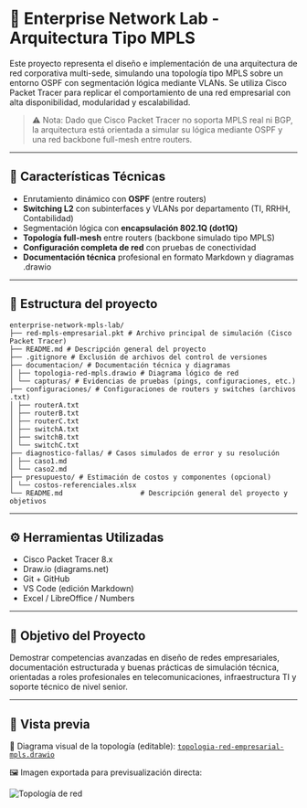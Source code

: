 # 🏢 Enterprise Network Lab - Arquitectura Tipo MPLS

Este proyecto representa el diseño e implementación de una arquitectura de red corporativa multi-sede, simulando una topología tipo MPLS sobre un entorno OSPF con segmentación lógica mediante VLANs. Se utiliza Cisco Packet Tracer para replicar el comportamiento de una red empresarial con alta disponibilidad, modularidad y escalabilidad.

> ⚠️ Nota: Dado que Cisco Packet Tracer no soporta MPLS real ni BGP, la arquitectura está orientada a simular su lógica mediante OSPF y una red backbone full-mesh entre routers.

---

## 🧩 Características Técnicas

- Enrutamiento dinámico con **OSPF** (entre routers)
- **Switching L2** con subinterfaces y VLANs por departamento (TI, RRHH, Contabilidad)
- Segmentación lógica con **encapsulación 802.1Q (dot1Q)**
- **Topología full-mesh** entre routers (backbone simulado tipo MPLS)
- **Configuración completa de red** con pruebas de conectividad
- **Documentación técnica** profesional en formato Markdown y diagramas .drawio

---
## 📂 Estructura del proyecto

```
enterprise-network-mpls-lab/
├── red-mpls-empresarial.pkt # Archivo principal de simulación (Cisco Packet Tracer)
├── README.md # Descripción general del proyecto
├── .gitignore # Exclusión de archivos del control de versiones
├── documentacion/ # Documentación técnica y diagramas
│ ├── topologia-red-mpls.drawio # Diagrama lógico de red
│ └── capturas/ # Evidencias de pruebas (pings, configuraciones, etc.)
├── configuraciones/ # Configuraciones de routers y switches (archivos .txt)
│ ├── routerA.txt
│ ├── routerB.txt
│ ├── routerC.txt
│ ├── switchA.txt
│ ├── switchB.txt
│ └── switchC.txt
├── diagnostico-fallas/ # Casos simulados de error y su resolución
│ ├── caso1.md
│ └── caso2.md
├── presupuesto/ # Estimación de costos y componentes (opcional)
│ └── costos-referenciales.xlsx
└── README.md                   # Descripción general del proyecto y objetivos
```


---

## ⚙️ Herramientas Utilizadas

- Cisco Packet Tracer 8.x
- Draw.io (diagrams.net)
- Git + GitHub
- VS Code (edición Markdown)
- Excel / LibreOffice / Numbers

---

## 🎯 Objetivo del Proyecto

Demostrar competencias avanzadas en diseño de redes empresariales, documentación estructurada y buenas prácticas de simulación técnica, orientadas a roles profesionales en telecomunicaciones, infraestructura TI y soporte técnico de nivel senior.

---
## 📸 Vista previa

📁 Diagrama visual de la topología (editable): [`topologia-red-empresarial-mpls.drawio`](documentacion/topologia-red-mpls.png)

🖼️ Imagen exportada para previsualización directa:

![Topología de red](documentacion/topologia-red-empresarial-mpls.png)
